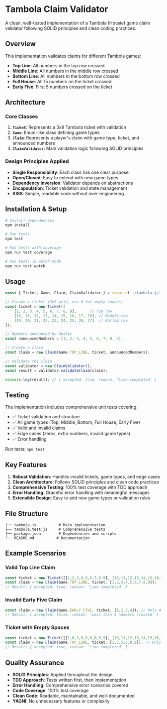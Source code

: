 # Tambola Claim Validator

A clean, well-tested implementation of a Tambola (Housie) game claim validator following SOLID principles and clean coding practices.

## Overview

This implementation validates claims for different Tambola games:
- **Top Line**: All numbers in the top row crossed
- **Middle Line**: All numbers in the middle row crossed  
- **Bottom Line**: All numbers in the bottom row crossed
- **Full House**: All 15 numbers on the ticket crossed
- **Early Five**: First 5 numbers crossed on the ticket

## Architecture

### Core Classes

1. **`Ticket`**: Represents a 3x9 Tambola ticket with validation
2. **`Game`**: Enum-like class defining game types
3. **`Claim`**: Represents a player's claim with game type, ticket, and announced numbers
4. **`ClaimValidator`**: Main validation logic following SOLID principles

### Design Principles Applied

- **Single Responsibility**: Each class has one clear purpose
- **Open/Closed**: Easy to extend with new game types
- **Dependency Inversion**: Validator depends on abstractions
- **Encapsulation**: Ticket validation and state management
- **KISS**: Simple, readable code without over-engineering

## Installation & Setup

```bash
# Install dependencies
npm install

# Run tests
npm test

# Run tests with coverage
npm run test:coverage

# Run tests in watch mode
npm run test:watch
```

## Usage

```javascript
const { Ticket, Game, Claim, ClaimValidator } = require('./tambola.js');

// Create a ticket (3x9 grid, use 0 for empty spaces)
const ticket = new Ticket([
    [1, 2, 3, 4, 5, 6, 7, 8, 9],      // Top row
    [10, 11, 12, 13, 14, 15, 16, 17, 18], // Middle row
    [19, 20, 21, 22, 23, 24, 25, 26, 27]  // Bottom row
]);

// Numbers announced by dealer
const announcedNumbers = [1, 2, 3, 4, 5, 6, 7, 8, 9];

// Create a claim
const claim = new Claim(Game.TOP_LINE, ticket, announcedNumbers);

// Validate the claim
const validator = new ClaimValidator();
const result = validator.validateClaim(claim);

console.log(result); // { accepted: true, reason: 'Line completed' }
```

## Testing

The implementation includes comprehensive unit tests covering:

- ✅ Ticket validation and structure
- ✅ All game types (Top, Middle, Bottom, Full House, Early Five)
- ✅ Valid and invalid claims
- ✅ Edge cases (zeros, extra numbers, invalid game types)
- ✅ Error handling

Run tests: `npm test`

## Key Features

1. **Robust Validation**: Handles invalid tickets, game types, and edge cases
2. **Clean Architecture**: Follows SOLID principles and clean code practices
3. **Comprehensive Testing**: 100% test coverage with TDD approach
4. **Error Handling**: Graceful error handling with meaningful messages
5. **Extensible Design**: Easy to add new game types or validation rules

## File Structure

```
├── tambola.js          # Main implementation
├── tambola.test.js     # Comprehensive tests
├── package.json        # Dependencies and scripts
└── README.md          # Documentation
```

## Example Scenarios

### Valid Top Line Claim
```javascript
const ticket = new Ticket([[1,2,3,4,5,6,7,8,9], [10,11,12,13,14,15,16,17,18], [19,20,21,22,23,24,25,26,27]]);
const claim = new Claim(Game.TOP_LINE, ticket, [1,2,3,4,5,6,7,8,9]);
// Result: { accepted: true, reason: 'Line completed' }
```

### Invalid Early Five Claim
```javascript
const claim = new Claim(Game.EARLY_FIVE, ticket, [1,2,3,4]); // Only 4 numbers
// Result: { accepted: false, reason: 'Less than 5 numbers crossed' }
```

### Ticket with Empty Spaces
```javascript
const ticket = new Ticket([[1,0,3,0,5,6,0,8,9], [10,11,12,13,14,15,16,17,18], [19,20,21,22,23,24,25,26,27]]);
const claim = new Claim(Game.TOP_LINE, ticket, [1,3,5,6,8,9]); // Only non-zero numbers
// Result: { accepted: true, reason: 'Line completed' }
```

## Quality Assurance

- **SOLID Principles**: Applied throughout the design
- **TDD Approach**: Tests written first, then implementation
- **Error Handling**: Comprehensive error scenarios covered
- **Code Coverage**: 100% test coverage
- **Clean Code**: Readable, maintainable, and well-documented
- **YAGNI**: No unnecessary features or complexity 